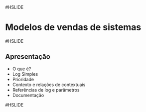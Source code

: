 #HSLIDE
# Modelos de vendas de sistemas

#HSLIDE
## Apresentação
- O que é?
- Log Simples
- Prioridade
- Contexto e relações de contextuais
- Referências de log e parâmetros
- Documentação

#HSLIDE
